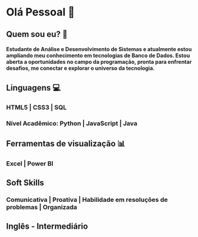 # Olá Pessoal 👋 
## Quem sou eu? 💓
#### Estudante de Análise e Desenvolvimento de Sistemas e atualmente estou ampliando meu conhecimento em tecnologias de Banco de Dados. Estou aberta a oportunidades no campo da programação, pronta para enfrentar desafios, me conectar e explorar o universo da tecnologia.

## Linguagens 💻

### HTML5 | CSS3 | SQL 
### Nível Acadêmico: Python | JavaScript | Java 


## Ferramentas de visualização 📊

### Excel | Power BI


## Soft Skills

### Comunicativa | Proativa | Habilidade em resoluções de problemas | Organizada

## Inglês - Intermediário
